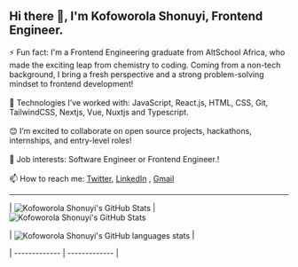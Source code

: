 ## Hi there 👋, I'm Kofoworola Shonuyi, Frontend Engineer.



⚡ Fun fact:  I'm a Frontend Engineering graduate from AltSchool Africa, who made the exciting leap from chemistry to coding. Coming from a non-tech background, I bring a fresh 
              perspective and a strong problem-solving mindset to frontend development!<br/><br/>
🌱 Technologies I’ve worked with: JavaScript, React.js, HTML, CSS, Git, TailwindCSS, Nextjs, Vue, Nuxtjs and Typescript.<br/><br/>
😊 I’m excited to collaborate on open source projects, hackathons, internships, and entry-level roles!<br/><br/>
💼 Job interests: Software Engineer or Frontend Engineer.!<br/><br/>
📫 How to reach me:  [Twitter](https://twitter.com/yourusername),  [LinkedIn](http://linkedin.com/in/kofoworola-shonuyi-647835220) ,  [Gmail](skofoworola3@gmail.com)

<hr/>

| <img align="center" src="https://github-readme-stats.vercel.app/api?username=Rolalove&show_icons=true&include_all_commits=true&hide_border=true" alt="Kofoworola Shonuyi's GitHub Stats" />
| ![Kofoworola Shonuyi's GitHub Stats](https://vercel.com/kofoworola-shonuyis-projects/github-readme-stats/6esQ66xXG9BXGvBM54ZbNCRqTHGv?username=Rolalove&show_icons=true&include_all_commits=true&count_private=true&hide_border=true)

| <img align="center" src="https://github-readme-stats.vercel.app/api/top-langs/?username=Rolalove&langs_count=8&layout=compact&hide_border=true" alt="Kofoworola Shonuyi's GitHub languages stats" /> |

| ------------- | ------------- |




